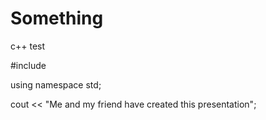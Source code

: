 # Something

c++ test

#include <iostream>

using namespace std;

cout << "Me and my friend have created this presentation";
